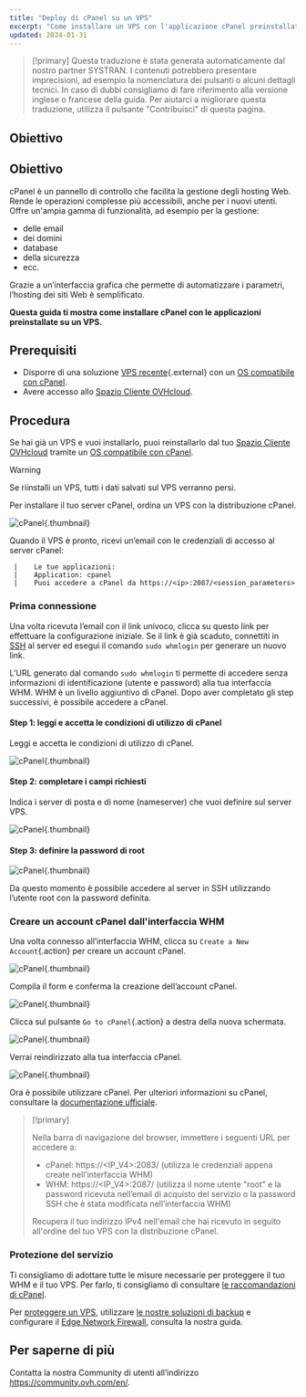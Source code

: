 ```yaml
---
title: "Deploy di cPanel su un VPS"
excerpt: "Come installare un VPS con l'applicazione cPanel preinstallata"
updated: 2024-01-31
---
```


> [!primary]
> Questa traduzione è stata generata automaticamente dal nostro partner SYSTRAN. I contenuti potrebbero presentare imprecisioni, ad esempio la nomenclatura dei pulsanti o alcuni dettagli tecnici. In caso di dubbi consigliamo di fare riferimento alla versione inglese o francese della guida. Per aiutarci a migliorare questa traduzione, utilizza il pulsante "Contribuisci" di questa pagina.
>

## Obiettivo

## Obiettivo

cPanel è un pannello di controllo che facilita la gestione degli hosting Web. Rende le operazioni complesse più accessibili, anche per i nuovi utenti. Offre un'ampia gamma di funzionalità, ad esempio per la gestione: 

- delle email
- dei domini
- database
- della sicurezza
- ecc.

Grazie a un’interfaccia grafica che permette di automatizzare i parametri, l’hosting dei siti Web è semplificato.

**Questa guida ti mostra come installare cPanel con le applicazioni preinstallate su un VPS.**

## Prerequisiti

- Disporre di una soluzione [VPS recente](https://www.ovhcloud.com/it/vps/){.external} con un [OS compatibile con cPanel](https://www.ovhcloud.com/it/vps/os/).
- Avere accesso allo [Spazio Cliente OVHcloud](https://www.ovh.com/auth/?action=gotomanager&from=https://www.ovh.it/&ovhSubsidiary=it).

## Procedura

Se hai già un VPS e vuoi installarlo, puoi reinstallarlo dal tuo [Spazio Cliente OVHcloud](https://www.ovh.com/auth/?action=gotomanager&from=https://www.ovh.it/&ovhSubsidiary=it) tramite un [OS compatibile con cPanel](https://www.ovhcloud.com/it/vps/os/).

> [!warning]
>
> Se riinstalli un VPS, tutti i dati salvati sul VPS verranno persi.
> 

Per installare il tuo server cPanel, ordina un VPS con la distribuzione cPanel.

![cPanel](cpanel_order.png){.thumbnail}

Quando il VPS è pronto, ricevi un’email con le credenziali di accesso al server cPanel:

```
 |    Le tue applicazioni:
 |    Application: cpanel
 |    Puoi accedere a cPanel da https://<ip>:2087/<session_parameters>
```

### Prima connessione

Una volta ricevuta l’email con il link univoco, clicca su questo link per effettuare la configurazione iniziale. Se il link è già scaduto, connettiti in [SSH](ssh_introduction1.) al server ed esegui il comando `sudo whmlogin` per generare un nuovo link.

L’URL generato dal comando `sudo whmlogin` ti permette di accedere senza informazioni di identificazione (utente e password) alla tua interfaccia WHM. WHM è un livello aggiuntivo di cPanel. Dopo aver completato gli step successivi, è possibile accedere a cPanel.

#### Step 1: leggi e accetta le condizioni di utilizzo di cPanel

Leggi e accetta le condizioni di utilizzo di cPanel.

![cPanel](license_validation.png){.thumbnail}

#### Step 2: completare i campi richiesti

Indica i server di posta e di nome (nameserver) che vuoi definire sul server VPS.

![cPanel](setup_config_cpanel.png){.thumbnail}

#### Step 3: definire la password di root

![cPanel](images_change_root.png){.thumbnail}

Da questo momento è possibile accedere al server in SSH utilizzando l’utente root con la password definita.

### Creare un account cPanel dall'interfaccia WHM

Una volta connesso all’interfaccia WHM, clicca su `Create a New Account`{.action} per creare un account cPanel.

![cPanel](create_new_account.png){.thumbnail}

Compila il form e conferma la creazione dell’account cPanel.

![cPanel](create_new_account_form.png){.thumbnail}

Clicca sul pulsante `Go to cPanel`{.action} a destra della nuova schermata.

![cPanel](go_to_cpanel.png){.thumbnail}

Verrai reindirizzato alla tua interfaccia cPanel.

![cPanel](manager_cpanel.png){.thumbnail}

Ora è possibile utilizzare cPanel. Per ulteriori informazioni su cPanel, consultare la [documentazione ufficiale](https://docs.cpanel.net/).

> [!primary]
>
> Nella barra di navigazione del browser, immettere i seguenti URL per accedere a:
>
> - cPanel: https&#58;//&#60;IP_V4&#62;:2083/ (utilizza le credenziali appena create nell’interfaccia WHM)
> - WHM: https&#58;//&#60;IP_V4&#62;:2087/ (utilizza il nome utente "root" e la password ricevuta nell’email di acquisto del servizio o la password SSH che è stata modificata nell’interfaccia WHM)
>
> Recupera il tuo indirizzo IPv4 nell'email che hai ricevuto in seguito all'ordine del tuo VPS con la distribuzione cPanel.
>

### Protezione del servizio

Ti consigliamo di adottare tutte le misure necessarie per proteggere il tuo WHM e il tuo VPS. Per farlo, ti consigliamo di consultare [le raccomandazioni di cPanel](https://docs.cpanel.net/knowledge-base/security/tips-to-make-your-server-more-secure/).

Per [proteggere un VPS](secure_your_vps1.), utilizzare [le nostre soluzioni di backup](bare-metal-cloud-virtual-private-servers1.) e configurare il [Edge Network Firewall](firewall_network1.), consulta la nostra guida.

## Per saperne di più

Contatta la nostra Community di utenti all’indirizzo <https://community.ovh.com/en/>.

